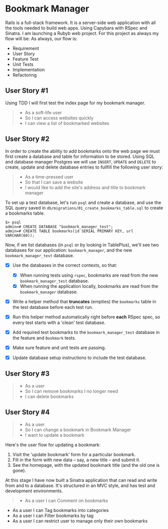# Bookmark Manager
Rails is a full-stack framework. It is a server-side web application with all the tools needed to build web apps. 
Using Capybara with RSpec and Sinatra. I am launching a Rubyb web project. 
For this project as always my flow will be:
As always, our flow is:

- Requirement
- User Story
- Feature Test
- Unit Tests
- Implementation
- Refactoring

## User Story #1

Using TDD I will first test the index page for my bookmark manager.

> - As a soft-life user
> - So I can access websites quickly
> - I can view a list of bookmarked websites



## User Story #2

In order to create the ability to add bookmarks onto the web page we must first create a database and table for information to be stored.
Using SQL and database manager Postgres we will use `INSERT`, `UPDATE` and `DELETE` to create, update and delete database entries to fullfill the following user story:

> - As a time-pressed user
> - So that I can save a website
> - I would like to add the site's address and title to bookmark manager

To set up a test database, let's run `psql` and create a database, and use the SQL query saved in `db/migrations/01_create_bookmarks_table.sql` to create a bookmarks table.

```
$> psql
admin=# CREATE DATABASE "bookmark_manager_test";
admin=# CREATE TABLE bookmarks(id SERIAL PRIMARY KEY, url VARCHAR(60));
```

Now, if we list databases (in `psql` or by looking in TablePlus), we'll see two databases for our application: `bookmark_manager`, and the new `bookmark_manager_test` database.


- [x] Use the databases in the correct contexts, so that:
  - [x] When running tests using `rspec`, bookmarks are read from the new `bookmark_manager_test` database.
  - [x] When running the application locally, bookmarks are read from the `bookmark_manager` database.
- [x] Write a helper method that **truncates** (empties) the `bookmarks` table in the test database before each test run.
- [x] Run this helper method automatically right before **each** RSpec spec, so every test starts with a 'clean' test database.
- [x] Add required test bookmarks to the `bookmark_manager_test` database in the feature and `Bookmark` tests.
- [x] Make sure feature and unit tests are passing.
- [x] Update database setup instructions to include the test database.


## User Story #3
> - As a user
> - So I can remove bookmarks I no longer need
> - I can delete bookmarks

## User Story #4

> - As a user
> - So I can change a bookmark in Bookmark Manager
> - I want to update a bookmark


Here's the user flow for updating a bookmark:

1. Visit the 'update bookmark' form for a particular bookmark.
2. Fill in the form with new data – say, a new title – and submit it.
3. See the homepage, with the updated bookmark title (and the old one is gone).

At this stage I have now built a Sinatra application that can read and write from and to a database. It's structured in an MVC style, and has test and development environments.

> - As a user I can Comment on bookmarks
- As a user I can Tag bookmarks into categories
- As a user I can Filter bookmarks by tag
- As a user I can restrict user to manage only their own bookmarks
